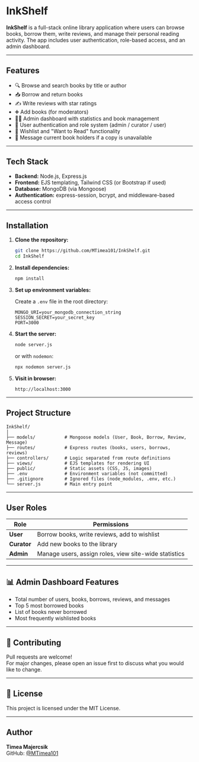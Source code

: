 # InkShelf

**InkShelf** is a full-stack online library application where users can browse books, borrow them, write reviews, and manage their personal reading activity. The app includes user authentication, role-based access, and an admin dashboard.

---

## Features

- 🔍 Browse and search books by title or author
- 📥 Borrow and return books
- ✍️ Write reviews with star ratings
- ➕ Add books (for moderators)
- 🧑‍💼 Admin dashboard with statistics and book management
- 📝 User authentication and role system (admin / curator / user)
- 📌 Wishlist and "Want to Read" functionality
- 💬 Message current book holders if a copy is unavailable

---

## Tech Stack

- **Backend:** Node.js, Express.js
- **Frontend:** EJS templating, Tailwind CSS (or Bootstrap if used)
- **Database:** MongoDB (via Mongoose)
- **Authentication:** express-session, bcrypt, and middleware-based access control

---

## Installation

1. **Clone the repository:**

   ```bash
   git clone https://github.com/MTimea101/InkShelf.git
   cd InkShelf
   ```

2. **Install dependencies:**

   ```bash
   npm install
   ```

3. **Set up environment variables:**

   Create a `.env` file in the root directory:

   ```
   MONGO_URI=your_mongodb_connection_string
   SESSION_SECRET=your_secret_key
   PORT=3000
   ```

4. **Start the server:**

   ```bash
   node server.js
   ```

   or with `nodemon`:

   ```bash
   npx nodemon server.js
   ```

5. **Visit in browser:**

   ```
   http://localhost:3000
   ```

---

## Project Structure

```
InkShelf/
│
├── models/           # Mongoose models (User, Book, Borrow, Review, Message)
├── routes/           # Express routes (books, users, borrows, reviews)
├── controllers/      # Logic separated from route definitions
├── views/            # EJS templates for rendering UI
├── public/           # Static assets (CSS, JS, images)
├── .env              # Environment variables (not committed)
├── .gitignore        # Ignored files (node_modules, .env, etc.)
└── server.js         # Main entry point
```

---

## User Roles

| Role        | Permissions                                           |
| ----------- | ----------------------------------------------------- |
| **User**    | Borrow books, write reviews, add to wishlist          |
| **Curator** | Add new books to the library                          |
| **Admin**   | Manage users, assign roles, view site-wide statistics |

---

## 📊 Admin Dashboard Features

- Total number of users, books, borrows, reviews, and messages
- Top 5 most borrowed books
- List of books never borrowed
- Most frequently wishlisted books

---

## 🤝 Contributing

Pull requests are welcome!  
For major changes, please open an issue first to discuss what you would like to change.

---

## 📄 License

This project is licensed under the MIT License.

---

## Author

**Timea Majercsik**  
GitHub: [@MTimea101](https://github.com/MTimea101)
